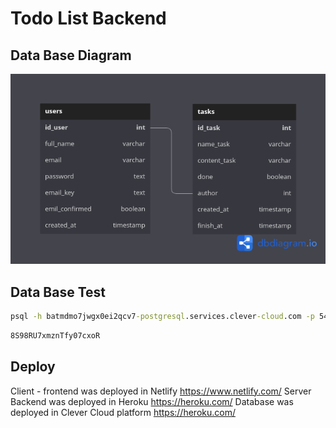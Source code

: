 # Todo List Backend

## Data Base Diagram

<img src="db.diagram.png" ></img>

## Data Base Test
``` cmd
psql -h batmdmo7jwgx0ei2qcv7-postgresql.services.clever-cloud.com -p 5432 -U up83aup5dbnafwxxiari -d batmdmo7jwgx0ei2qcv7
```
``` cmd
8S98RU7xmznTfy07cxoR
```

## Deploy
Client - frontend was deployed in Netlify https://www.netlify.com/
Server Backend was deployed in Heroku https://heroku.com/
Database was deployed in Clever Cloud platform https://heroku.com/
